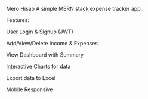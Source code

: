 Mero Hisab
A simple MERN stack expense tracker app.

Features:

User Login & Signup (JWT)

Add/View/Delete Income & Expenses

View Dashboard with Summary

Interactive Charts for data

Export data to Excel

Mobile Responsive 
